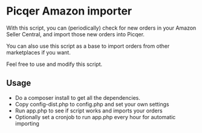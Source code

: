 # Picqer Amazon importer
With this script, you can (periodically) check for new orders in your Amazon Seller Central, and import those new orders into Picqer.

You can also use this script as a base to import orders from other marketplaces if you want.

Feel free to use and modify this script.

## Usage
- Do a composer install to get all the dependencies.
- Copy config-dist.php to config.php and set your own settings
- Run app.php to see if script works and imports your orders
- Optionally set a cronjob to run app.php every hour for automatic importing
